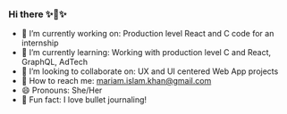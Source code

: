 ### Hi there ✨👋✨

- 🐣 I’m currently working on: Production level React and C code for an internship
- 🌱 I’m currently learning: Working with production level C and React, GraphQL, AdTech
- 👯 I’m looking to collaborate on: UX and UI centered Web App projects
- 💌 How to reach me: mariam.islam.khan@gmail.com
- 😄 Pronouns: She/Her
- 🎀 Fun fact: I love bullet journaling!

